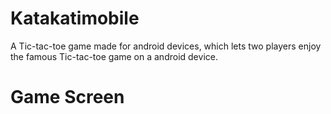 # Katakatimobile
A Tic-tac-toe game made for android devices, which lets two players enjoy the famous Tic-tac-toe game on a android device.

# Game Screen
